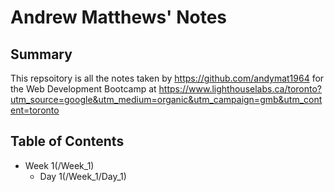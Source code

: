 # Andrew Matthews' Notes
## Summary 
This repsoitory is all the notes taken by https://github.com/andymat1964 for the Web Development Bootcamp at https://www.lighthouselabs.ca/toronto?utm_source=google&utm_medium=organic&utm_campaign=gmb&utm_content=toronto

## Table of Contents
* Week 1(/Week_1)
  * Day 1(/Week_1/Day_1)

